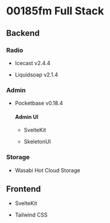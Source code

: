 # 00185fm Full Stack

## Backend

### Radio

- Icecast v2.4.4

- Liquidsoap v2.1.4

### Admin

- Pocketbase v0.18.4

  #### Admin UI

  - SvelteKit

  - SkeletonUI

### Storage

- Wasabi Hot Cloud Storage

## Frontend

- SvelteKit

- Tailwind CSS
